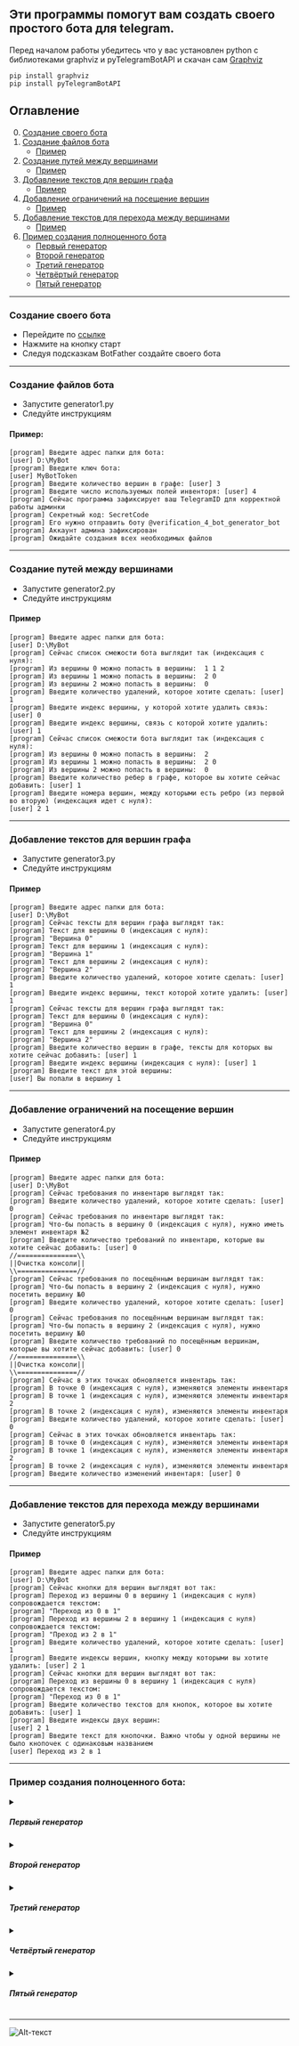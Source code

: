## Эти программы помогут вам создать своего простого бота для telegram.
Перед началом работы убедитесь что у вас установлен python с библиотеками graphviz и pyTelegramBotAPI 
и скачан сам [Graphviz](https://graphviz.org/download/)
```
pip install graphviz
pip install pyTelegramBotAPI
```

## Оглавление
0. [Создание своего бота](#создание-своего-бота)
1. [Создание файлов бота](#создание-файлов-бота)
	- [Пример](#пример)
2. [Создание путей между вершинами](#создание-путей-между-вершинами)
	- [Пример](#пример-1)
3. [Добавление текстов для вершин графа](#добавление-текстов-для-вершин-графа)
	- [Пример](#пример-2)
4. [Добавление ограничений на посещение вершин](#добавление-ограничений-на-посещение-вершин)
	- [Пример](#пример-3)
5. [Добавление текстов для перехода между вершинами](#добавление-текстов-для-перехода-между-вершинами)
	- [Пример](#пример-4)
6. [Пример создания полноценного бота](#пример-создания-полноценного-бота)
	- [Первый генератор](#первый-генератор)
	- [Второй генератор](#второй-генератор)
	- [Третий генератор](#третий-генератор)
	- [Четвёртый генератор](#четвёртый-генератор)
	- [Пятый генератор](#пятый-генератор)
___
### Создание своего бота
- Перейдите по [ссылке](https://telegram.me/BotFather)
- Нажмите на кнопку старт
- Следуя подсказкам BotFather создайте своего бота 
___
### Создание файлов бота
- Запустите generator1.py
- Следуйте инструкциям
#### Пример:
```
[program] Введите адрес папки для бота:
[user] D:\MyBot
[program] Введите ключ бота:
[user] MyBotToken
[program] Введите количество вершин в графе: [user] 3
[program] Введите число используемых полей инвенторя: [user] 4
[program] Сейчас программа зафиксирует ваш TelegramID для корректной работы админки
[program] Секретный код: SecretCode
[program] Его нужно отправить боту @verification_4_bot_generator_bot
[program] Аккаунт админа зафиксирован
[program] Ожидайте создания всех необходимых файлов
```
___
### Создание путей между вершинами
- Запустите generator2.py
- Следуйте инструкциям
#### Пример
```
[program] Введите адрес папки для бота:
[user] D:\MyBot
[program] Сейчас список смежости бота выглядит так (индексация с нуля):
[program] Из вершины 0 можно попасть в вершины:  1 1 2
[program] Из вершины 1 можно попасть в вершины:  2 0
[program] Из вершины 2 можно попасть в вершины:  0
[program] Введите количество удалений, которое хотите сделать: [user] 1
[program] Введите индекс вершины, у которой хотите удалить связь: [user] 0
[program] Введите индекс вершины, связь с которой хотите удалить: [user] 1
[program] Сейчас список смежости бота выглядит так (индексация с нуля):
[program] Из вершины 0 можно попасть в вершины:  2
[program] Из вершины 1 можно попасть в вершины:  2 0
[program] Из вершины 2 можно попасть в вершины:  0
[program] Введите количество ребер в графе, которое вы хотите сейчас добавить: [user] 1
[program] Введите номера вершин, между которыми есть ребро (из первой во вторую) (индексация идет с нуля): 
[user] 2 1
```
___
### Добавление текстов для вершин графа
- Запустите generator3.py
- Следуйте инструкциям
#### Пример
```
[program] Введите адрес папки для бота:
[user] D:\MyBot
[program] Сейчас тексты для вершин графа выглядят так:
[program] Текст для вершины 0 (индексация с нуля): 
[program] "Вершина 0"
[program] Текст для вершины 1 (индексация с нуля): 
[program] "Вершина 1"
[program] Текст для вершины 2 (индексация с нуля): 
[program] "Вершина 2"
[program] Введите количество удалений, которое хотите сделать: [user] 1
[program] Введите индекс вершины, текст которой хотите удалить: [user] 1
[program] Сейчас тексты для вершин графа выглядят так:
[program] Текст для вершины 0 (индексация с нуля): 
[program] "Вершина 0"
[program] Текст для вершины 2 (индексация с нуля): 
[program] "Вершина 2"
[program] Введите количество вершин в графе, тексты для которых вы хотите сейчас добавить: [user] 1
[program] Введите индекс вершины (индексация с нуля): [user] 1
[program] Введите текст для этой вершины:
[user] Вы попали в вершину 1
```
___
### Добавление ограничений на посещение вершин
- Запустите generator4.py
- Следуйте инструкциям
#### Пример
```
[program] Введите адрес папки для бота:
[user] D:\MyBot
[program] Сейчас требования по инвентарю выглядят так:
[program] Введите количество удалений, которое хотите сделать: [user] 0
[program] Сейчас требования по инвентарю выглядят так:
[program] Что-бы попасть в вершину 0 (индексация с нуля), нужно иметь элемент инвентаря №2
[program] Введите количество требований по инвентарю, которые вы хотите сейчас добавить: [user] 0
//===============\\
||Очистка консоли||
\\===============//
[program] Сейчас требования по посещённым вершинам выглядят так:
[program] Что-бы попасть в вершину 2 (индексация с нуля), нужно посетить вершину №0
[program] Введите количество удалений, которое хотите сделать: [user] 0
[program] Сейчас требования по посещённым вершинам выглядят так:
[program] Что-бы попасть в вершину 2 (индексация с нуля), нужно посетить вершину №0
[program] Введите количество требований по посещённым вершинам, которые вы хотите сейчас добавить: [user] 0
//===============\\
||Очистка консоли||
\\===============//
[program] Сейчас в этих точках обновляется инвентарь так:
[program] В точке 0 (индексация с нуля), изменяются элементы инвентаря 
[program] В точке 1 (индексация с нуля), изменяются элементы инвентаря  2
[program] В точке 2 (индексация с нуля), изменяются элементы инвентаря 
[program] Введите количество удалений, которое хотите сделать: [user] 0
[program] Сейчас в этих точках обновляется инвентарь так:
[program] В точке 0 (индексация с нуля), изменяются элементы инвентаря 
[program] В точке 1 (индексация с нуля), изменяются элементы инвентаря  2
[program] В точке 2 (индексация с нуля), изменяются элементы инвентаря 
[program] Введите количество изменений инвентаря: [user] 0
```
___
### Добавление текстов для перехода между вершинами
- Запустите generator5.py
- Следуйте инструкциям
#### Пример
```
[program] Введите адрес папки для бота:
[user] D:\MyBot
[program] Сейчас кнопки для вершин выглядят вот так:
[program] Переход из вершины 0 в вершину 1 (индексация с нуля) сопровождается текстом:
[program] "Переход из 0 в 1"
[program] Переход из вершины 2 в вершину 1 (индексация с нуля) сопровождается текстом:
[program] "Преход из 2 в 1"
[program] Введите количество удалений, которое хотите сделать: [user] 1
[program] Введите индексы вершин, кнопку между которыми вы хотите удалить: [user] 2 1
[program] Сейчас кнопки для вершин выглядят вот так:
[program] Переход из вершины 0 в вершину 1 (индексация с нуля) сопровождается текстом:
[program] "Переход из 0 в 1"
[program] Введите количество текстов для кнопок, которое вы хотите добавить: [user] 1
[program] Введите индексы двух вершин:
[user] 2 1
[program] Введите текст для кнопочки. Важно чтобы у одной вершины не было кнопочек с одинаковым названием
[user] Переход из 2 в 1
```
___

### Пример создания полноценного бота:
<details>
	<summary><h5>Первый генератор</h5></summary>
	
	[program] Введите адрес папки для бота: 
	[user] Папка для бота
	[program] Введите ключ бота:
	[user] Токен бота
	[program] Введите количество вершин в графе: 
	[user] 18
	[program] Введите число используемых полей инвентаря: 
	[user] 2
	[program] Сейчас программа зафиксирует ваш TelegramID для корректной работы админки
	[program] Секретный код: NJjDgEjfmxYgMImViRkVgMvNO
	[program] Его нужно отправить боту @verification_4_bot_generator_bot
	[program] Аккаунт админа зафиксирован
	[program] Ожидайте создания всех необходимых файлов
</details>
<details>
	<summary><h5>Второй генератор</h5></summary>
	
	[program] Введите адрес папки для бота:
	[user] Папка с ботом
	[program] Сейчас список смежости бота выглядит так (индексация с нуля):
	[program] Из вершины 0 можно попасть в вершины: 
	[program] Из вершины 1 можно попасть в вершины: 
	[program] Из вершины 2 можно попасть в вершины: 
	[program] Из вершины 3 можно попасть в вершины: 
	[program] Из вершины 4 можно попасть в вершины: 
	[program] Из вершины 5 можно попасть в вершины: 
	[program] Из вершины 6 можно попасть в вершины: 
	[program] Из вершины 7 можно попасть в вершины: 
	[program] Из вершины 8 можно попасть в вершины: 
	[program] Из вершины 9 можно попасть в вершины: 
	[program] Из вершины 10 можно попасть в вершины: 
	[program] Из вершины 11 можно попасть в вершины: 
	[program] Из вершины 12 можно попасть в вершины: 
	[program] Из вершины 13 можно попасть в вершины: 
	[program] Из вершины 14 можно попасть в вершины: 
	[program] Из вершины 15 можно попасть в вершины: 
	[program] Из вершины 16 можно попасть в вершины: 
	[program] Из вершины 17 можно попасть в вершины: 
	[program] Введите количество удалений, которое хотите сделать: 
	[user] 0
	[program] Сейчас список смежости бота выглядит так (индексация с нуля):
	[program] Из вершины 0 можно попасть в вершины: 
	[program] Из вершины 1 можно попасть в вершины: 
	[program] Из вершины 2 можно попасть в вершины: 
	[program] Из вершины 3 можно попасть в вершины: 
	[program] Из вершины 4 можно попасть в вершины: 
	[program] Из вершины 5 можно попасть в вершины: 
	[program] Из вершины 6 можно попасть в вершины: 
	[program] Из вершины 7 можно попасть в вершины: 
	[program] Из вершины 8 можно попасть в вершины: 
	[program] Из вершины 9 можно попасть в вершины: 
	[program] Из вершины 10 можно попасть в вершины: 
	[program] Из вершины 11 можно попасть в вершины: 
	[program] Из вершины 12 можно попасть в вершины: 
	[program] Из вершины 13 можно попасть в вершины: 
	[program] Из вершины 14 можно попасть в вершины: 
	[program] Из вершины 15 можно попасть в вершины: 
	[program] Из вершины 16 можно попасть в вершины: 
	[program] Из вершины 17 можно попасть в вершины: 
	[program] Введите количество ребер в графе, которое вы хотите сейчас добавить: 
	[user] 22
	[program] Введите номера вершин, между которыми есть ребро (из первой во вторую) (индексация идет с нуля): 
	[user] 0 1
	[program] Введите номера вершин, между которыми есть ребро (из первой во вторую) (индексация идет с нуля): 
	[user] 0 2
	[program] Введите номера вершин, между которыми есть ребро (из первой во вторую) (индексация идет с нуля): 
	[user] 0 3
	[program] Введите номера вершин, между которыми есть ребро (из первой во вторую) (индексация идет с нуля): 
	[user] 0 4
	[program] Введите номера вершин, между которыми есть ребро (из первой во вторую) (индексация идет с нуля): 
	[user] 1 6
	[program] Введите номера вершин, между которыми есть ребро (из первой во вторую) (индексация идет с нуля): 
	[user] 1 7
	[program] Введите номера вершин, между которыми есть ребро (из первой во вторую) (индексация идет с нуля): 
	[user] 2 8
	[program] Введите номера вершин, между которыми есть ребро (из первой во вторую) (индексация идет с нуля): 
	[user] 2 9
	[program] Введите номера вершин, между которыми есть ребро (из первой во вторую) (индексация идет с нуля): 
	[user] 3 10
	[program] Введите номера вершин, между которыми есть ребро (из первой во вторую) (индексация идет с нуля): 
	[user] 3 11
	[program] Введите номера вершин, между которыми есть ребро (из первой во вторую) (индексация идет с нуля): 
	[user] 4 5
	[program] Введите номера вершин, между которыми есть ребро (из первой во вторую) (индексация идет с нуля): 
	[user] 6 12
	[program] Введите номера вершин, между которыми есть ребро (из первой во вторую) (индексация идет с нуля): 
	[user] 7 16
	[program] Введите номера вершин, между которыми есть ребро (из первой во вторую) (индексация идет с нуля): 
	[user] 8 16
	[program] Введите номера вершин, между которыми есть ребро (из первой во вторую) (индексация идет с нуля): 
	[user] 9 13
	[program] Введите номера вершин, между которыми есть ребро (из первой во вторую) (индексация идет с нуля): 
	[user] 9 0
	[program] Введите номера вершин, между которыми есть ребро (из первой во вторую) (индексация идет с нуля): 
	[user] 10 0
	[program] Введите номера вершин, между которыми есть ребро (из первой во вторую) (индексация идет с нуля): 
	[user] 11 14
	[program] Введите номера вершин, между которыми есть ребро (из первой во вторую) (индексация идет с нуля): 
	[user] 11 15
	[program] Введите номера вершин, между которыми есть ребро (из первой во вторую) (индексация идет с нуля): 
	[user] 13 17
	[program] Введите номера вершин, между которыми есть ребро (из первой во вторую) (индексация идет с нуля): 
	[user] 14 0
	[program] Введите номера вершин, между которыми есть ребро (из первой во вторую) (индексация идет с нуля): 
	[user] 15 0
</details>
<details>
	<summary><h5>Третий генератор</h5></summary>
	
	[program] Введите адрес папки для бота:
	[user] Папка с ботом
	[program] Сейчас тексты для вершин графа выглядят так:
	[program] Введите количество удалений, которое хотите сделать: 
	[user] 0
	[program] Сейчас тексты для вершин графа выглядят так:
	[program] Введите количество вершин в графе, тексты для которых вы хотите сейчас добавить: 
	[user] 18
	[program] Введите индекс вершины (индексация с нуля): 
	[user] 0
	[program] Введите текст для этой вершины:
	[user] Вы в прихожей древнего замка.
	[program] Введите индекс вершины (индексация с нуля): 
	[user] 1
	[program] Введите текст для этой вершины:
	[user] Вы, пройдя по коридору видите призраков за углом.
	[program] Введите индекс вершины (индексация с нуля): 
	[user] 6
	[program] Введите текст для этой вершины:
	[user] С помощью священных писаний вы изгоняете призраков и изучив комнату, которую они охраняли, вы нашли несметные богатства.
	[program] Введите индекс вершины (индексация с нуля): 
	[user] 12
	[program] Введите текст для этой вершины:
	[user] Вы успешно забрали всё себе и очень разбогатели.
	[program] Введите индекс вершины (индексация с нуля): 
	[user] 7
	[program] Введите текст для этой вершины:
	[user] Вы случайно уронили фонарик и вас заметили.
	[program] Введите индекс вершины (индексация с нуля): 
	[user] 16
	[program] Введите текст для этой вершины:
	[user] Вы погибли, но память о вас будет вечна...
	[program] Введите индекс вершины (индексация с нуля): 
	[user] 2
	[program] Введите текст для этой вершины:
	[user] Вы вошли в тронный зал. Вы видите корону на подушке и кнопку на троне короля.
	[program] Введите индекс вершины (индексация с нуля): 
	[user] 8
	[program] Введите текст для этой вершины:
	[user] Вы взяли корону и тут произошёл мощный взрыв и весь замок обрушился.
	[program] Введите индекс вершины (индексация с нуля): 
	[user] 9
	[program] Введите текст для этой вершины:
	[user] На кнопке установлена стопорная чека, сорвать которую можно только каким-то ножом.
	[program] Введите индекс вершины (индексация с нуля): 
	[user] 13
	[program] Введите текст для этой вершины:
	[user] Нажав на кнопку вы слышите щелчок и видите, как пьедестал с короной поднимается.
	[program] Введите индекс вершины (индексация с нуля): 
	[user] 17
	[program] Введите текст для этой вершины:
	[user] Вы берёте корону себе и радостно уходите.
	[program] Введите индекс вершины (индексация с нуля): 
	[user] 3
	[program] Введите текст для этой вершины:
	[user] Зайдя в погреб вы видите непонятный рычаг и две двери.
	[program] Введите индекс вершины (индексация с нуля): 
	[user] 10
	[program] Введите текст для этой вершины:
	[user] Дёрнув рычаг вы внезапно слышите шум в прихожей.
	[program] Введите индекс вершины (индексация с нуля): 
	[user] 11
	[program] Введите текст для этой вершины:
	[user] Вы подошли к дверям. Первая украшена узорами с крестами, а вторая - с рыцарями.
	[program] Введите индекс вершины (индексация с нуля): 
	[user] 14
	[program] Введите текст для этой вершины:
	[user] Вы зашли и увидели небольшую библиотеку с золотым молитвенником в центре.
	[program] Введите индекс вершины (индексация с нуля): 
	[user] 15
	[program] Введите текст для этой вершины:
	[user] Вы зашли и увидели оружейную комнату. Вы решили, что небольшой нож вам может помочь в случае опасности в этом замке.
	[program] Введите индекс вершины (индексация с нуля): 
	[user] 4
	[program] Введите текст для этой вершины:
	[user] Зайдя в потайной проход вы видете несколько каменных гробов. Кажется это склеп.
	[program] Введите индекс вершины (индексация с нуля): 
	[user] 5
	[program] Введите текст для этой вершины:
	[user] Сообщив о своей находке археологам вы стали знаменитостью и получили премию.
</details>
<details>
	<summary><h5>Четвёртый генератор</h5></summary>
	
	[program] Введите адрес папки для бота:
	[user] Папка с ботом
	[program] Сейчас требования по инвентарю выглядят так:
	[program] Введите количество удалений, которое хотите сделать: 
	[user] 0
	[program] Сейчас требования по инвентарю выглядят так:
	[program] Введите количество требований по инвентарю, которые вы хотите сейчас добавить: 
	[user] 2
	[program] Введите индекс вершины (индексация с нуля): 6
	[program] Введите индекс вершины инвентаря (индексация с нуля): 0
	[program] Введите индекс вершины (индексация с нуля): 13
	[program] Введите индекс вершины инвентаря (индексация с нуля): 1
	//===============\\
	||Очистка консоли||
	\\===============//
	[program] Сейчас требования по посещённым вершинам выглядят так:
	[program] Введите количество удалений, которое хотите сделать: 
	[user] 0
	[program] Сейчас требования по посещённым вершинам выглядят так:
	[program] Введите количество требований по посещённым вершинам, которые вы хотите сейчас добавить: 
	[user] 1
	[program] Введите индекс вершины (индексация с нуля): 
	[user] 4
	[program] Введите индекс вершины, которую нужно посетить (индексация с нуля): 
	[user] 10
	//===============\\
	||Очистка консоли||
	\\===============//
	[program] Сейчас в этих точках обновляется инвентарь так:
	[program] В точке 0 (индексация с нуля), изменяются элементы инвентаря 
	[program] В точке 1 (индексация с нуля), изменяются элементы инвентаря 
	[program] В точке 2 (индексация с нуля), изменяются элементы инвентаря 
	[program] В точке 3 (индексация с нуля), изменяются элементы инвентаря 
	[program] В точке 4 (индексация с нуля), изменяются элементы инвентаря 
	[program] В точке 5 (индексация с нуля), изменяются элементы инвентаря 
	[program] В точке 6 (индексация с нуля), изменяются элементы инвентаря 
	[program] В точке 7 (индексация с нуля), изменяются элементы инвентаря 
	[program] В точке 8 (индексация с нуля), изменяются элементы инвентаря 
	[program] В точке 9 (индексация с нуля), изменяются элементы инвентаря 
	[program] В точке 10 (индексация с нуля), изменяются элементы инвентаря 
	[program] В точке 11 (индексация с нуля), изменяются элементы инвентаря 
	[program] В точке 12 (индексация с нуля), изменяются элементы инвентаря 
	[program] В точке 13 (индексация с нуля), изменяются элементы инвентаря 
	[program] В точке 14 (индексация с нуля), изменяются элементы инвентаря 
	[program] В точке 15 (индексация с нуля), изменяются элементы инвентаря 
	[program] В точке 16 (индексация с нуля), изменяются элементы инвентаря 
	[program] В точке 17 (индексация с нуля), изменяются элементы инвентаря 
	[program] Введите количество удалений, которое хотите сделать: 
	[user] 0
	[program] Сейчас в этих точках обновляется инвентарь так:
	[program] В точке 0 (индексация с нуля), изменяются элементы инвентаря 
	[program] В точке 1 (индексация с нуля), изменяются элементы инвентаря 
	[program] В точке 2 (индексация с нуля), изменяются элементы инвентаря 
	[program] В точке 3 (индексация с нуля), изменяются элементы инвентаря 
	[program] В точке 4 (индексация с нуля), изменяются элементы инвентаря 
	[program] В точке 5 (индексация с нуля), изменяются элементы инвентаря 
	[program] В точке 6 (индексация с нуля), изменяются элементы инвентаря 
	[program] В точке 7 (индексация с нуля), изменяются элементы инвентаря 
	[program] В точке 8 (индексация с нуля), изменяются элементы инвентаря 
	[program] В точке 9 (индексация с нуля), изменяются элементы инвентаря 
	[program] В точке 10 (индексация с нуля), изменяются элементы инвентаря 
	[program] В точке 11 (индексация с нуля), изменяются элементы инвентаря 
	[program] В точке 12 (индексация с нуля), изменяются элементы инвентаря 
	[program] В точке 13 (индексация с нуля), изменяются элементы инвентаря 
	[program] В точке 14 (индексация с нуля), изменяются элементы инвентаря 
	[program] В точке 15 (индексация с нуля), изменяются элементы инвентаря 
	[program] В точке 16 (индексация с нуля), изменяются элементы инвентаря 
	[program] В точке 17 (индексация с нуля), изменяются элементы инвентаря 
	[program] Введите количество изменений инвентаря: 
	[user] 2
	[program] Введите индекс вершины, в которой меняется инвентарь (индексация с нуля): 
	[user] 14
	[program] Введите индекс вершины инвентаря (индексация с нуля): 
	[user] 0
	[program] Введите индекс вершины, в которой меняется инвентарь (индексация с нуля): 
	[user] 15
	[program] Введите индекс вершины инвентаря (индексация с нуля): 
	[user] 1
</details>
<details>
	<summary><h5>Пятый генератор</h5></summary> 
	
	[program] Введите адрес папки для бота:
	[user] Папка с ботом
	[program] Сейчас кнопки для вершин выглядят вот так:
	[program] Введите количество удалений, которое хотите сделать: 
	[user] 0
	[program] Сейчас кнопки для вершин выглядят вот так:
	[program] Введите количество текстов для кнопок, которое вы хотите добавить: 
	[user] 22
	[program] Введите индексы двух вершин:
	[user] 0 1
	[program] Введите текст для кнопочки. Важно чтобы у одной вершины не было кнопочек с одинаковым названием
	[user] Пойти по коридору
	[program] Введите индексы двух вершин:
	[user] 1 6
	[program] Введите текст для кнопочки. Важно чтобы у одной вершины не было кнопочек с одинаковым названием
	[user] Изгнать призраков
	[program] Введите индексы двух вершин:
	[user] 6 12
	[program] Введите текст для кнопочки. Важно чтобы у одной вершины не было кнопочек с одинаковым названием
	[user] Далее
	[program] Введите индексы двух вершин:
	[user] 1 7
	[program] Введите текст для кнопочки. Важно чтобы у одной вершины не было кнопочек с одинаковым названием
	[user] Прокрасться
	[program] Введите индексы двух вершин:
	[user] 7 16
	[program] Введите текст для кнопочки. Важно чтобы у одной вершины не было кнопочек с одинаковым названием
	[user] Это конец
	[program] Введите индексы двух вершин:
	[user] 0 2
	[program] Введите текст для кнопочки. Важно чтобы у одной вершины не было кнопочек с одинаковым названием
	[user] Войти в тронный зал
	[program] Введите индексы двух вершин:
	[user] 2 8
	[program] Введите текст для кнопочки. Важно чтобы у одной вершины не было кнопочек с одинаковым названием
	[user] Взять корону
	[program] Введите индексы двух вершин:
	[user] 2 9
	[program] Введите текст для кнопочки. Важно чтобы у одной вершины не было кнопочек с одинаковым названием
	[user] Осмотреть загадочную кнопку
	[program] Введите индексы двух вершин:
	[user] 8 16
	[program] Введите текст для кнопочки. Важно чтобы у одной вершины не было кнопочек с одинаковым названием
	[user] Это конец
	[program] Введите индексы двух вершин:
	[user] 9 0
	[program] Введите текст для кнопочки. Важно чтобы у одной вершины не было кнопочек с одинаковым названием
	[user] Вернуться назад
	[program] Введите индексы двух вершин:
	[user] 9 13
	[program] Введите текст для кнопочки. Важно чтобы у одной вершины не было кнопочек с одинаковым названием
	[user] Снять чику и нажать на кнопку
	[program] Введите индексы двух вершин:
	[user] 13 17
	[program] Введите текст для кнопочки. Важно чтобы у одной вершины не было кнопочек с одинаковым названием
	[user] Забрать корону
	[program] Введите индексы двух вершин:
	[user] 0 3
	[program] Введите текст для кнопочки. Важно чтобы у одной вершины не было кнопочек с одинаковым названием
	[user] Зайти в погреб
	[program] Введите индексы двух вершин:
	[user] 3 10
	[program] Введите текст для кнопочки. Важно чтобы у одной вершины не было кнопочек с одинаковым названием
	[user] Дёрнуть рычаг
	[program] Введите индексы двух вершин:
	[user] 10 0
	[program] Введите текст для кнопочки. Важно чтобы у одной вершины не было кнопочек с одинаковым названием
	[user] Посмотреть, что случилось
	[program] Введите индексы двух вершин:
	[user] 3 11
	[program] Введите текст для кнопочки. Важно чтобы у одной вершины не было кнопочек с одинаковым названием
	[user] Осмотреть двери
	[program] Введите индексы двух вершин:
	[user] 11 14
	[program] Введите текст для кнопочки. Важно чтобы у одной вершины не было кнопочек с одинаковым названием
	[user] Войти в первую дверь
	[program] Введите индексы двух вершин:
	[user] 11 15
	[program] Введите текст для кнопочки. Важно чтобы у одной вершины не было кнопочек с одинаковым названием
	[user] Войти во вторую дверь
	[program] Введите индексы двух вершин:
	[user] 14 0
	[program] Введите текст для кнопочки. Важно чтобы у одной вершины не было кнопочек с одинаковым названием
	[user] Вернуться назад
	[program] Введите индексы двух вершин:
	[user] 15 0 
	[program] Введите текст для кнопочки. Важно чтобы у одной вершины не было кнопочек с одинаковым названием
	[user] Вернуться назад
	[program] Введите индексы двух вершин:
	[user] 0 4
	[program] Введите текст для кнопочки. Важно чтобы у одной вершины не было кнопочек с одинаковым названием
	[user] Зайти в потайной лаз
	[program] Введите индексы двух вершин:
	[user] 4 5
	[program] Введите текст для кнопочки. Важно чтобы у одной вершины не было кнопочек с одинаковым названием
	[user] Сообщить о находке
</details>

___
![Alt-текст](/TelegramBotGeneratorData/projectgraf.png "Пример графа")
